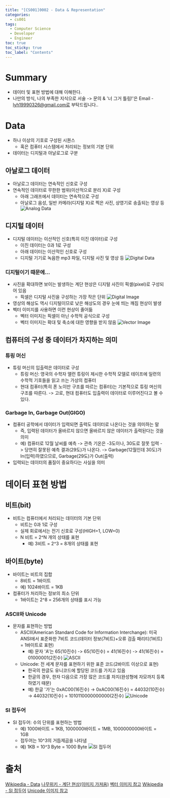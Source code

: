 ```yaml
---
title: "[CS001]0002 - Data & Representation"
categories:
  - cs001
tags:
  - Computer Science
  - Developer
  - Engineer
toc: true
toc_sticky: true
toc_label: "Contents"
---
```


# Summary
- 데이터 및 표현 방법에 대해 이해한다.
- 나만의 방식, 나의 부족한 지식으로 서술 -> 문의 & '너 그거 틀림!'은 Email - lyh19990326@gmail.com로 부탁드립니다..

# Data
- 하나 이상의 기호로 구성된 시퀀스
  - 혹은 컴퓨터 시스템에서 처리되는 정보의 기본 단위
- 데이터는 디지털과 아날로그로 구분

## 아날로그 데이터
- 아날로그 데이터는 연속적인 신호로 구성
- 연속적인 데이터로 무한한 범위(이산적으로 분리 X)로 구성
  - 아래 그래프에서 데이터는 연속적으로 구성
  - 아날로그 음성, 일반 카메라(디지털 X)로 찍은 사진, 상영기로 송출되는 영상 등
![Analog Data](./img/analog_data.png)

## 디지털 데이터
- 디지털 데이터는 이산적인 신호(특히 이진 데이터)로 구성
  - 이진 데이터는 0과 1로 구성
  - 아래 데이터는 이산적인 신호로 구성
  - 디지털 기기로 녹음한 mp3 파일, 디지털 사진 및 영상 등
![Digital Data](./img/digital_data.png)

### 디지털이기 때문에...
- 사진을 확대하면 보이는 발생하는 계단 현상은 디지털 사진이 픽셀(pixel)로 구성되어 있음
  - 픽셀은 디지털 사진을 구성하는 가장 작은 단위
  ![Digital Image](./img/digital_image.png)
- 영상의 해상도 역시 디지털이므로 낮은 해상도의 경우 눈에 띄는 깨짐 현상이 발생
- 벡터 이미지를 사용하면 이런 현상이 줄어듦
  - 벡터 이미지는 픽셀이 아닌 수학적 공식으로 구성
  - 벡터 이미지는 확대 및 축소에 대한 영향을 받지 않음
  ![Vector Image](./img/vector_image.png)

## 컴퓨터의 구성 중 데이터가 차지하는 의미
### 튜링 머신
- 튜링 머신의 입출력은 데이터로 구성
  - 튜링 머신: 영국의 수학자 앨런 튜링이 제시한 수학적 모델로 테이프에 일련의 수학적 기호들을 읽고 쓰는 가상의 컴퓨터
  - 현대 컴퓨터(특히 폰 노이만 구조를 따르는 컴퓨터)는 기본적으로 튜링 머신의 구조를 따른다. -> 고로, 현대 컴퓨터도 입출력이 데이터로 이루어진다고 볼 수 있다.

### Garbage In, Garbage Out(GIGO)
- 컴퓨터 공학에서 데이터가 입력되면 출력도 데이터로 나온다는 것을 의미하는 말
  - 즉, 입력된 데이터가 올바르지 않으면 올바르지 않은 데이터가 출력된다는 것을 의미
  - 예) 컴퓨터로 12월 날씨를 예측 -> 관측 기온은 -3도이나, 30도로 잘못 입력 -> 당연히 잘못된 예측 결과(29도)가 나온다. -> Garbage(12월인데 30도)가 In(입력)하였으므로, Garbage(29도)가 Out(출력)
- 입력되는 데이터의 품질이 중요하다는 사실을 의미

# 데이터 표현 방법
## 비트(bit)
- 비트는 컴퓨터에서 처리되는 데이터의 기본 단위
  - 비트는 0과 1로 구성
  - 실제 회로에서는 전기 신호로 구성(HIGH=1, LOW=0)
  - N 비트 = 2^N 개의 상태를 표현
    - 예) 3비트 = 2^3 = 8개의 상태를 표현

## 바이트(byte)
- 바이트는 비트의 집합
  - 8비트 = 1바이트
  - 예) 1024바이트 = 1KB
- 컴퓨터가 처리하는 정보의 최소 단위
  - 1바이트는 2^8 = 256개의 상태를 표시 가능

### ASCII와 Unicode
- 문자를 표현하는 방법
  - ASCII(American Standard Code for Information Interchange): 미국 ANSI에서 표준화한 7비트 코드(데이터 정보(7비트)+오류 검출 패리티(1비트) = 1바이트로 표현)
    - 예) 문자 'A'는 65(10진수) -> 65(10진수) = 41(16진수) -> 41(16진수) = 01000001(2진수)
    ![ASCII](./img/ascii.png)
  - Unicode: 전 세계 문자를 표현하기 위한 표준 코드(2바이트 이상으로 표현)
    - 한국의 한글도 유니코드에 할당된 코드를 가지고 있음
    - 한글의 경우, 한자 다음으로 가장 많은 코드를 차지(완성형에 자모까지 등록하였기 때문)
    - 예) 한글 '가'는 0xAC00(16진수) -> 0xAC00(16진수) = 44032(10진수) -> 44032(10진수) = 1010110000000000(2진수)
    ![Unicode](./img/unicode.png)

### SI 접두어
- SI 접두어: 수의 단위를 표현하는 방법
  - 예) 1000바이트 = 1KB, 1000000바이트 = 1MB, 1000000000바이트 = 1GB
  - 접두어는 10^3의 거듭제곱을 나타냄
  - 예) 1KB = 10^3 Byte = 1000 Byte
  ![SI 접두어](./img/si_prefix.png)

# 출처
[Wikipedia - Data](https://en.wikipedia.org/wiki/Data)
[나무위키 - 계단 현상(이미지 가져옴)](https://namu.wiki/w/%EA%B3%84%EB%8B%A8%20%ED%98%84%EC%83%81)
[벡터 이미지 참고](https://wacomkoreablog.com/624)
[Wikipedia - SI 접두어](https://ko.wikipedia.org/wiki/SI_%EC%A0%91%EB%91%90%EC%96%B4)
[Unicode 이미지 참고](https://yhyacinth.github.io/general/2015/05/18/learn-about-unicode.html)


